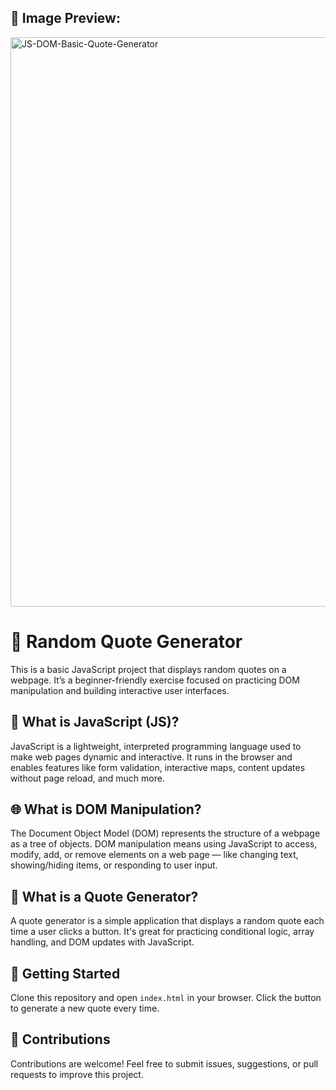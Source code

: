 ## 📸 Image Preview:
<img width="1912" height="911" alt="JS-DOM-Basic-Quote-Generator" src="https://github.com/user-attachments/assets/79a23e7b-9339-40ea-94ef-ca3a8d4e049f" />

# 🌟 Random Quote Generator

This is a basic JavaScript project that displays random quotes on a webpage. It’s a beginner-friendly exercise focused on practicing DOM manipulation and building interactive user interfaces.

## 📌 What is JavaScript (JS)?

JavaScript is a lightweight, interpreted programming language used to make web pages dynamic and interactive. It runs in the browser and enables features like form validation, interactive maps, content updates without page reload, and much more.

## 🌐 What is DOM Manipulation?

The Document Object Model (DOM) represents the structure of a webpage as a tree of objects. DOM manipulation means using JavaScript to access, modify, add, or remove elements on a web page — like changing text, showing/hiding items, or responding to user input.

## 💬 What is a Quote Generator?

A quote generator is a simple application that displays a random quote each time a user clicks a button. It's great for practicing conditional logic, array handling, and DOM updates with JavaScript.

## 🚀 Getting Started

Clone this repository and open `index.html` in your browser. Click the button to generate a new quote every time.

## 🤝 Contributions

Contributions are welcome! Feel free to submit issues, suggestions, or pull requests to improve this project.

